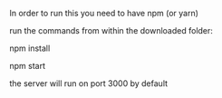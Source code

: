 In order to run this you need to have npm (or yarn)

run the commands from within the downloaded folder:


npm install

npm start

the server will run on port 3000 by default
